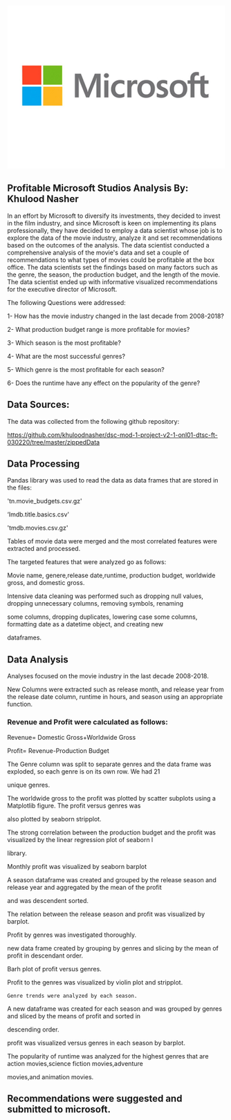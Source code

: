 ![](Images/mslogo.jpg)
## Profitable Microsoft Studios Analysis By: Khulood Nasher 
In an effort by Microsoft to diversify its investments, they decided to invest in the film industry, and since Microsoft is keen on implementing its plans professionally, they have decided to employ a data scientist  whose job is to explore the data of the movie industry, analyze it and set recommendations based on the outcomes of the analysis.
The data scientist conducted a comprehensive analysis of the movie's data and set a couple of recommendations to what types of movies could be profitable at the box office. The data scientists set the findings based on many factors such as the genre, the season, the production budget, and the length of the movie. The data scientist ended up with  informative visualized recommendations for the executive director of Microsoft.

The following Questions were addressed: 

1- How has the movie industry changed in the last decade from 2008-2018?

2- What production budget range is more profitable for movies?

3- Which season is the most profitable?

4- What are the most successful genres?

5- Which genre is the most profitable for each season?

6- Does the runtime have any effect on the popularity of the genre?

## Data Sources: 
The data was collected from the following github repository:

https://github.com/khuloodnasher/dsc-mod-1-project-v2-1-onl01-dtsc-ft-030220/tree/master/zippedData

## Data Processing

Pandas library was used to read the data as data frames that are stored in the files: 

'tn.movie_budgets.csv.gz' 

‘Imdb.title.basics.csv'
 
 'tmdb.movies.csv.gz'

Tables of movie data were merged and the most correlated features were extracted and processed. 

The targeted features that were analyzed go as follows:

Movie name, genere,release date,runtime, production budget, worldwide gross, and domestic gross. 

Intensive data cleaning was performed such as dropping null values, dropping unnecessary  columns, removing symbols, renaming 

some columns, dropping duplicates, lowering case some columns, formatting date as a datetime object, and creating new 

dataframes.

## Data Analysis

Analyses focused on the movie industry in the last decade 2008-2018.

New Columns were extracted such as release month, and release year from the release date column, runtime in hours, and season using an appropriate function.

### Revenue and Profit  were calculated as follows:

Revenue= Domestic Gross+Worldwide Gross

Profit= Revenue-Production Budget

The Genre column was split to separate genres and the data frame was exploded, so each genre is on its own row. We had 21 

unique genres.

The worldwide gross to the profit was plotted by scatter subplots using a Matplotlib figure.  The profit versus genres was 

also plotted by seaborn stripplot.

The  strong correlation between the production budget and the profit was visualized by the linear regression plot of seaborn l

library.

Monthly profit was visualized by seaborn barplot

A season dataframe was created and grouped by the release season  and release year and aggregated by the mean of the profit 

and was descendent sorted.

The relation between the release season and profit was visualized by barplot.
 
 Profit  by  genres was investigated thoroughly.

new data frame created by grouping by genres and slicing by the  mean of profit in descendant order.

Barh plot of profit versus genres.

Profit to the genres was visualized by  violin plot and stripplot.
    
    Genre trends were analyzed by each season.
 
 A new dataframe was created for each season and was grouped by genres and sliced  by the means of profit and sorted in 
 
 descending order.

profit  was visualized versus genres in each season by barplot.

The popularity of runtime was analyzed for the highest genres that are   action movies,science fiction movies,adventure 

movies,and animation movies.

## Recommendations were suggested  and submitted to microsoft.
 


